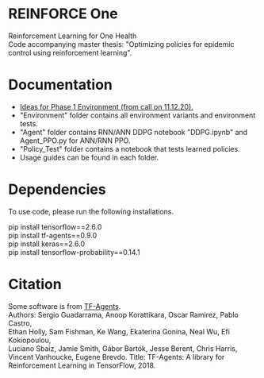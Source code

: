 # REINFORCE One
Reinforcement Learning for One Health  
Code accompanying master thesis: "Optimizing policies for epidemic control using reinforcement learning".

# Documentation 
  - [Ideas for Phase 1 Environment (from call on 11.12.20).](docs/2020-12-11-Note.pdf)
  - "Environment" folder contains all environment variants and environment tests.
  - "Agent" folder contains RNN/ANN DDPG notebook "DDPG.ipynb" and Agent_PPO.py for ANN/RNN PPO.
  - "Policy_Test" folder contains a notebook that tests learned policies.
  - Usage guides can be found in each folder.
  
# Dependencies  
To use code, please run the following installations.  
  
pip install tensorflow==2.6.0  
pip install tf-agents==0.9.0  
pip install keras==2.6.0  
pip install tensorflow-probability==0.14.1

# Citation

Some software is from [TF-Agents](https://github.com/tensorflow/agents).  
Authors: Sergio Guadarrama, Anoop Korattikara, Oscar Ramirez, Pablo Castro,  
Ethan Holly, Sam Fishman, Ke Wang, Ekaterina Gonina, Neal Wu, Efi Kokiopoulou,  
Luciano Sbaiz, Jamie Smith, Gábor Bartók, Jesse Berent, Chris Harris, Vincent Vanhoucke, Eugene Brevdo. 
Title: TF-Agents: A library for Reinforcement Learning in TensorFlow, 2018.
